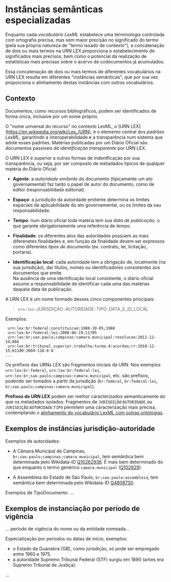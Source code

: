 # Instâncias semânticas especializadas

Enquanto cada *vocabulário LexML* estabelece uma terminologia controlada com ortografia precisa, mas sem maior precisão no significado do termo (pela sua própria natureza de "termo isoado de contexto"),  a concatenação de dois ou mais termos na URN LEX proporciona o estabelecimento de significados mais precisos, bem como o potencial da realização de estatísticas mais precisas sobre o acervo de codocumentos já acumulados.

Essa concatenação de dois ou mais termos de diferentes vocabulários na URN LEX resulta em diferentes "instâncias semânticas", que por sua vez proporciona o alinhamento destas instâncias com outros vocabulários.

## Contexto

Documentos, como recursos bibliográficos, podem ser identificados de forma única, inclusive por um nome próprio.

O "nome universal do recurso" no contexto LexML, o [URN LEX](https://en.wikipedia.org/wiki/Lex_(URN), é o elemento central dos *padrões LexML*,  garantindo a interoperabilidade e a transparência num sistema que adote esses padrões.  Matérias publicadas por um Diário Oficial  são documentos passíveis de *identificação transparente* por URN LEX.

O URN LEX é superior a outras formas de indentficação por sua transparência, ou seja, por ser composto de metadados típicos de qualquer matéria do Diário Oficial:

* **Agente**: a *autoridade emitente* do documento (tipicamente um ato governamental) faz tanto o papel de autor do documento, como de editor (responsabilidade editorial).  

* **Espaço**: a *jurisdição* da autoirdade emitente determina os limites espaciais da aplicabilidade do ato governamental, ou os limites da sau responsabilidade.

* **Tempo**: num diário oficial toda matéria tem sua *data de publicação*, o que garante obrigatoriamente uma referência de tempo.

* **Finalidade**: os diferentes atos das autoridades possuem as mais diferenetes finalidades e, em função da finalidade devem ser expressos como diferentes *tipos de documento*  (ex. contrato, lei, licitação, portaria).

* **Identificação local**: cada autoridade tem a obrigação de, localmente (na sua jurisdição), dar títulos, nomes ou identificadores  consistentes aos documentos que emite.  <br/>Na ausência de uma identificação local consistente, o diário oficial assume a responsabilidade de identificar cada uma das  matérias daquela data de publicação.

A URN LEX é um nome formado desses cinco componentes principais:

> `urn:lex:`JURISDIÇÃO`:`AUTORIDADE`:`TIPO`:`DATA_E_ID_LOCAL

Exemplos:
```
 urn:lex:br:federal:constituicao:1988-10-05;1988
 urn:lex:br:federal:lei:2008-06-19;11705
 urn:lex:br;sao.paulo;campinas:camara.municipal:resolucao:2011-12-14;866
 urn:lex:br:tribunal.superior.trabalho;turma.4:acordao;rr:2010-12-15;61100-2004-118-8-0
...
```

Os prefixos das URNs LEX são fragmentos iniciais da URN. Nos exemplos `urn:lex:br:federal`, `urn:lex:br:federal:lei`, `urn:lex:br;sao.paulo;campinas:camara.municipal`, etc. são prefixos, podendo ser tomados a partir da jurisdição (`br:federal`, `br:federal:lei`, `br;sao.paulo;campinas:camara.municipal`).

**Prefixos de URN LEX** podem ser melhor caracterizados semanticamente do que os metadados isolados. Fragmentos de `JURISDIÇÃO`:`AUTORIDADE` ou `JURISDIÇÃO`:`AUTORIDADE`:`TIPO` permitem uma caracterização mais precisa, contemplando o [alinhamento do vocabulário LexML com outras ontologias](https://en.wikipedia.org/wiki/Ontology_alignment).


## Exemplos de instâncias jurisdição-autoridade

Exemplos de autoridades:

* A Câmara Municipal de Campinas, `br;sao.paulo;campinas:camara.municipal`, tem semântica bem determinada pelo Wikidata-ID [Q10262936](https://www.wikidata.org/wiki/Q102629). É mais bem determinado do que enquanto o termo genérico `camara.municipal` ([Q102629](https://www.wikidata.org/wiki/Q102629)).

* A Assembleia do Estado de São Paulo, `br;sao.paulo:assembleia`, tem semântica bem determinada pelo Wikidata-ID [Q4808730](https://www.wikidata.org/wiki/Q4808730).

Exemplos de TipoDocumento: ...


## Exemplos de instanciação por período de vigência

... período de vigência do nome ou da entidade nomeada...


Especialização por períodos ou datas de inicio,  exemplos:
* o Estado da Guanabra (GB), como jurisdição, só pode ser empregado entre 1960 e 1975.
* a autoridade Supremo Tribunal Federal (STF) surgiu em 1890 (antes era Supremo Tribunal de Justiça).


...
